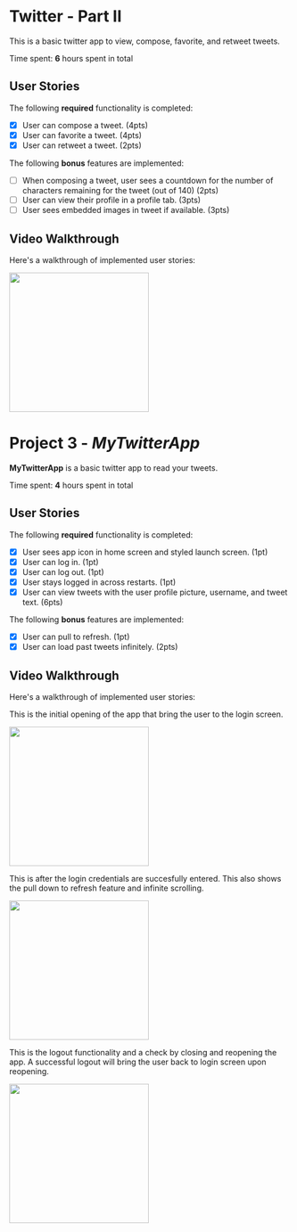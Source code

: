 # Twitter - Part II

This is a basic twitter app to view, compose, favorite, and retweet tweets.

Time spent: **6** hours spent in total

## User Stories

The following **required** functionality is completed:

- [x] User can compose a tweet. (4pts)
- [x] User can favorite a tweet. (4pts)
- [x] User can retweet a tweet. (2pts)

The following **bonus** features are implemented:

- [ ] When composing a tweet, user sees a countdown for the number of characters remaining for the tweet (out of 140) (2pts)
- [ ] User can view their profile in a profile tab. (3pts)
- [ ] User sees embedded images in tweet if available. (3pts)

## Video Walkthrough

Here's a walkthrough of implemented user stories:

<img src="https://recordit.co/BAUXotAWau" width=250><br>

# Project 3 - *MyTwitterApp*

**MyTwitterApp** is a basic twitter app to read your tweets.

Time spent: **4** hours spent in total

## User Stories

The following **required** functionality is completed:

- [x] User sees app icon in home screen and styled launch screen. (1pt)
- [x] User can log in. (1pt)
- [x] User can log out. (1pt)
- [x] User stays logged in across restarts. (1pt)
- [x] User can view tweets with the user profile picture, username, and tweet text. (6pts)

The following **bonus** features are implemented:

- [x] User can pull to refresh. (1pt)
- [x] User can load past tweets infinitely. (2pts)

## Video Walkthrough

Here's a walkthrough of implemented user stories:

This is the initial opening of the app that bring the user to the login screen.

<img src="https://media.giphy.com/media/dzPZH43Q76yWqn9bbt/giphy.gif" width=250><br>

This is after the login credentials are succesfully entered. 
This also shows the pull down to refresh feature and infinite scrolling.

<img src="https://media.giphy.com/media/YTDTpyZzC1SSSXAWJN/giphy.gif" width=250><br>

This is the logout functionality and a check by closing and reopening the app.
A successful logout will bring the user back to login screen upon reopening.

<img src="https://media.giphy.com/media/j5Pr77W7zklAhsibRS/giphy.gif" width=250><br>





